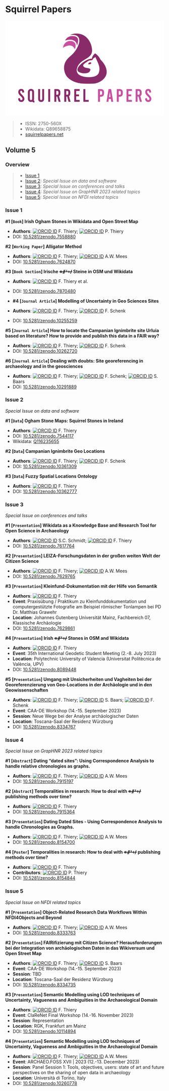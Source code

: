 # Squirrel Papers

![Squirrel Papers Logo](https://raw.githubusercontent.com/squirrelpapers/overview/main/docs/sqp_logo.png)

> * ISSN: 2750-560X
> * Wikidata: Q89658875
> * [squirrelpapers.net](https://squirrelpapers.net)

## Volume 5

### Overview

> * [Issue 1](#issue-1)
> * [Issue 2](#issue-2): *Special Issue on data and software*
> * [Issue 3](#issue-3): *Special Issue on conferences and talks*
> * [Issue 4](#issue-4): *Special Issue on GrapHNR 2023 related topics*
> * [Issue 5](#issue-5): *Special Issue on NFDI related topics*

### Issue 1

**#1 [`Book`] Irish Ogham Stones in Wikidata and Open Street Map**
* **Authors**: [![ORCID ID](http://info.orcid.org/wp-content/uploads/2019/11/orcid_16x16.png)](http://orcid.org/0000-0002-3246-3531) F. Thiery; [![ORCID ID](http://info.orcid.org/wp-content/uploads/2019/11/orcid_16x16.png)](http://orcid.org/0000-0003-3270-2659) P. Thiery
* DOI: [10.5281/zenodo.7558880](https://doi.org/10.5281/zenodo.7558880)

**#2 [`Working Paper`] Alligator Method**
* **Authors**: [![ORCID ID](http://info.orcid.org/wp-content/uploads/2019/11/orcid_16x16.png)](http://orcid.org/0000-0002-3246-3531) F. Thiery; [![ORCID ID](http://info.orcid.org/wp-content/uploads/2019/11/orcid_16x16.png)](http://orcid.org/0000-0002-7634-5342) A.W. Mees
* DOI: [10.5281/zenodo.7624870](https://doi.org/10.5281/zenodo.7624870)

**#3 [`Book Section`] Irische ᚑᚌᚆᚐᚋ Steine in OSM und Wikidata**
* **Authors**: [![ORCID ID](http://info.orcid.org/wp-content/uploads/2019/11/orcid_16x16.png)](http://orcid.org/0000-0002-3246-3531) F. Thiery et al.
* DOI: [10.5281/zenodo.7870480](https://doi.org/10.5281/zenodo.7870480)

* **#4 [`Journal Article`] Modelling of Uncertainty in Geo Sciences Sites**
* **Authors**: [![ORCID ID](http://info.orcid.org/wp-content/uploads/2019/11/orcid_16x16.png)](http://orcid.org/0000-0002-3246-3531) F. Thiery; [![ORCID ID](http://info.orcid.org/wp-content/uploads/2019/11/orcid_16x16.png)](http://orcid.org/0009-0008-2877-3204) F. Schenk
* DOI: [10.5281/zenodo.10255259](https://doi.org/10.5281/zenodo.10255259)

**#5 [`Journal Article`] How to locate the Campanian Ignimbrite site Urluia based on literature? How to provide and publish this data in a FAIR way?**
* **Authors**: [![ORCID ID](http://info.orcid.org/wp-content/uploads/2019/11/orcid_16x16.png)](http://orcid.org/0000-0002-3246-3531) F. Thiery; [![ORCID ID](http://info.orcid.org/wp-content/uploads/2019/11/orcid_16x16.png)](http://orcid.org/0009-0008-2877-3204) F. Schenk
* DOI: [10.5281/zenodo.10262720](https://doi.org/10.5281/zenodo.10262720)

**#6 [`Journal Article`] Dealing with doubts: Site georeferencing in archaeology and in the geosciences**
* **Authors**: [![ORCID ID](http://info.orcid.org/wp-content/uploads/2019/11/orcid_16x16.png)](http://orcid.org/0000-0002-3246-3531) F. Thiery; [![ORCID ID](http://info.orcid.org/wp-content/uploads/2019/11/orcid_16x16.png)](http://orcid.org/0009-0008-2877-3204) F. Schenk; [![ORCID ID](http://info.orcid.org/wp-content/uploads/2019/11/orcid_16x16.png)](http://orcid.org/0000-0003-1100-6494) S. Baars
* DOI: [10.5281/zenodo.10291889](https://doi.org/10.5281/zenodo.10291889)

### Issue 2

*Special Issue on data and software*

**#1 [`Data`] Ogham Stone Maps: Squirrel Stones in Ireland**
* **Authors**: [![ORCID ID](http://info.orcid.org/wp-content/uploads/2019/11/orcid_16x16.png)](http://orcid.org/0000-0002-3246-3531) F. Thiery
* DOI: [10.5281/zenodo.7544117](https://doi.org/10.5281/zenodo.7544117)
* Wikidata: [Q116235655](http://www.wikidata.org/entity/Q116235655)

**#2 [`Data`] Campanian Ignimbrite Geo Locations**
* **Authors**: [![ORCID ID](http://info.orcid.org/wp-content/uploads/2019/11/orcid_16x16.png)](http://orcid.org/0000-0002-3246-3531) F. Thiery; [![ORCID ID](http://info.orcid.org/wp-content/uploads/2019/11/orcid_16x16.png)](http://orcid.org/0009-0008-2877-3204) F. Schenk
* DOI: [10.5281/zenodo.10361309](https://doi.org/10.5281/zenodo.10361309)

**#3 [`Data`] Fuzzy Spatial Locations Ontology**
* **Authors**: [![ORCID ID](http://info.orcid.org/wp-content/uploads/2019/11/orcid_16x16.png)](http://orcid.org/0000-0002-3246-3531) F. Thiery
* DOI: [10.5281/zenodo.10362777](https://doi.org/10.5281/zenodo.10362777)

### Issue 3

*Special Issue on conferences and talks*

**#1 [`Presentation`] Wikidata as a Knowledge Base and Research Tool for Open Science in Archaeology**
* **Authors**: [![ORCID ID](http://info.orcid.org/wp-content/uploads/2019/11/orcid_16x16.png)](http://orcid.org/0000-0003-4696-2101) S.C. Schmidt; [![ORCID ID](http://info.orcid.org/wp-content/uploads/2019/11/orcid_16x16.png)](http://orcid.org/0000-0002-3246-3531) F. Thiery
* DOI: [10.5281/zenodo.7617764](https://doi.org/10.5281/zenodo.7617764)

**#2 [`Presentation`] LEIZA-Forschungsdaten in der großen weiten Welt der Citizen Science**
* **Authors**: [![ORCID ID](http://info.orcid.org/wp-content/uploads/2019/11/orcid_16x16.png)](http://orcid.org/0000-0002-3246-3531) F. Thiery; [![ORCID ID](http://info.orcid.org/wp-content/uploads/2019/11/orcid_16x16.png)](http://orcid.org/0000-0002-7634-5342) A.W. Mees
* DOI: [10.5281/zenodo.7629765](https://doi.org/10.5281/zenodo.7629765)

**#3 [`Presentation`] Kleinfund-Dokumentation mit der Hilfe von Semantik**
* **Authors**: [![ORCID ID](http://info.orcid.org/wp-content/uploads/2019/11/orcid_16x16.png)](http://orcid.org/0000-0002-3246-3531) F. Thiery
* **Event**: Praxisübung / Praktikum zu Kleinfunddokumentation und computergestützte Fotografie am Beispiel römischer Tonlampen bei PD Dr. Matthias Grawehr
* **Location**: Johannes Gutenberg Universität Mainz, Fachbereich 07, Klassische Archäologie
* DOI: [10.5281/zenodo.7629861](https://doi.org/10.5281/zenodo.7629861)

**#4 [`Presentation`] Irish ᚑᚌᚆᚐᚋ Stones in OSM and Wikidata**
* **Authors**: [![ORCID ID](http://info.orcid.org/wp-content/uploads/2019/11/orcid_16x16.png)](http://orcid.org/0000-0002-3246-3531) F. Thiery
* **Event**: 35th International Geodetic Student Meeting (2.-8. July 2023)
* **Location**: Polytechnic University of Valencia (Universitat Politècnica de València, UPV)
* DOI: [10.5281/zenodo.8089448](https://doi.org/10.5281/zenodo.8089448)

**#5 [`Presentation`] Umgang mit Unsicherheiten und Vagheiten bei der Georeferenzierung von Geo-Locations in der Archäologie und in den Geowissenschaften**
* **Authors**: [![ORCID ID](http://info.orcid.org/wp-content/uploads/2019/11/orcid_16x16.png)](http://orcid.org/0000-0002-3246-3531) F. Thiery; [![ORCID ID](http://info.orcid.org/wp-content/uploads/2019/11/orcid_16x16.png)](http://orcid.org/0000-0003-1100-6494) S. Baars; [![ORCID ID](http://info.orcid.org/wp-content/uploads/2019/11/orcid_16x16.png)](http://orcid.org/0009-0008-2877-3204)  F. Schenk
* **Event**: CAA-DE Workshop (14.-15. September 2023)
* **Session**: Neue Wege bei der Analyse archäologischer Daten
* **Location**: Toscana-Saal der Residenz Würzburg
* DOI: [10.5281/zenodo.8334767](https://doi.org/10.5281/zenodo.8334767)

### Issue 4

*Special Issue on GrapHNR 2023 related topics*

**#1 [`Abstract`] Dating “dated sites”: Using Correspondence Analysis to handle relative chronologies as graphs.**
* **Authors**: [![ORCID ID](http://info.orcid.org/wp-content/uploads/2019/11/orcid_16x16.png)](http://orcid.org/0000-0002-3246-3531) F. Thiery; [![ORCID ID](http://info.orcid.org/wp-content/uploads/2019/11/orcid_16x16.png)](http://orcid.org/0000-0002-7634-5342) A.W. Mees
* DOI: [10.5281/zenodo.7915197](https://doi.org/10.5281/zenodo.7915197)

**#2 [`Abstract`] Temporalities in research: How to deal with ᚑᚌᚆᚐᚋ publishing methods over time?**
* **Authors**: [![ORCID ID](http://info.orcid.org/wp-content/uploads/2019/11/orcid_16x16.png)](http://orcid.org/0000-0002-3246-3531) F. Thiery
* DOI: [10.5281/zenodo.7915364](https://doi.org/10.5281/zenodo.7915364)

**#3 [`Presentation`] Dating Dated Sites - Using Correspondence Analysis to handle Chronologies as Graphs.**
* **Authors**: [![ORCID ID](http://info.orcid.org/wp-content/uploads/2019/11/orcid_16x16.png)](http://orcid.org/0000-0002-3246-3531) F. Thiery; [![ORCID ID](http://info.orcid.org/wp-content/uploads/2019/11/orcid_16x16.png)](http://orcid.org/0000-0002-7634-5342) A.W. Mees
* DOI: [10.5281/zenodo.8154700](https://doi.org/10.5281/zenodo.8154700)

**#4 [`Poster`] Temporalities in research: How to deal with ᚑᚌᚆᚐᚋ publishing methods over time?**
* **Authors**: [![ORCID ID](http://info.orcid.org/wp-content/uploads/2019/11/orcid_16x16.png)](http://orcid.org/0000-0002-3246-3531) F. Thiery
* **Contributors**: [![ORCID ID](http://info.orcid.org/wp-content/uploads/2019/11/orcid_16x16.png)](http://orcid.org/0000-0003-3270-2659) P. Thiery
* DOI: [10.5281/zenodo.8154844](https://doi.org/10.5281/zenodo.8154844)

### Issue 5

*Special Issue on NFDI related topics*

**#1 [`Presentation`] Object-Related Research Data Workflows Within NFDI4Objects and Beyond**
* **Authors**: [![ORCID ID](http://info.orcid.org/wp-content/uploads/2019/11/orcid_16x16.png)](http://orcid.org/0000-0002-3246-3531) F. Thiery; [![ORCID ID](http://info.orcid.org/wp-content/uploads/2019/11/orcid_16x16.png)](http://orcid.org/0000-0002-7634-5342) A.W. Mees
* DOI: [10.5281/zenodo.8333763](https://doi.org/10.5281/zenodo.8333763)

**#2 [`Presentation`] FAIRifizierung mit Citizen Science? Herausforderungen bei der Integration von archäologischen Daten in das Wikiversum und Open Street Map**
* **Authors**: [![ORCID ID](http://info.orcid.org/wp-content/uploads/2019/11/orcid_16x16.png)](http://orcid.org/0000-0002-3246-3531) F. Thiery; [![ORCID ID](http://info.orcid.org/wp-content/uploads/2019/11/orcid_16x16.png)](http://orcid.org/0000-0003-1100-6494) S. Baars
* **Event**: CAA-DE Workshop (14.-15. September 2023)
* **Session**: TBD
* **Location**: Toscana-Saal der Residenz Würzburg
* DOI: [10.5281/zenodo.8334735](https://doi.org/10.5281/zenodo.8334735)

**#3 [`Presentation`] Semantic Modelling using LOD techniques of Uncertainty, Vagueness and Ambiguities in the Archaeological Domain**
* **Authors**: [![ORCID ID](http://info.orcid.org/wp-content/uploads/2019/11/orcid_16x16.png)](http://orcid.org/0000-0002-3246-3531) F. Thiery
* **Event**: ClaReNet Final Workshop (14.-16. November 2023)
* **Session**: Representation
* **Location**: RGK, Frankfurt am Mainz
* DOI: [10.5281/zenodo.10114894](https://doi.org/10.5281/zenodo.10114894)

**#4 [`Presentation`] Semantic Modelling using LOD techniques of Uncertainty, Vagueness and Ambiguities in the Archaeological Domain**
* **Authors**: [![ORCID ID](http://info.orcid.org/wp-content/uploads/2019/11/orcid_16x16.png)](http://orcid.org/0000-0002-3246-3531) F. Thiery; [![ORCID ID](http://info.orcid.org/wp-content/uploads/2019/11/orcid_16x16.png)](http://orcid.org/0000-0002-7634-5342) A.W. Mees
* **Event**: ARCHAEO.FOSS XVII | 2023 (12.-13. December 2023)
* **Session**: Panel Session 1: Tools, objectives, users: state of art and future perspectives on the sharing of open data in archaeology
* **Location**: Università di Torino, Italy
* DOI: [10.5281/zenodo.10260778](https://doi.org/10.5281/zenodo.10260778)
